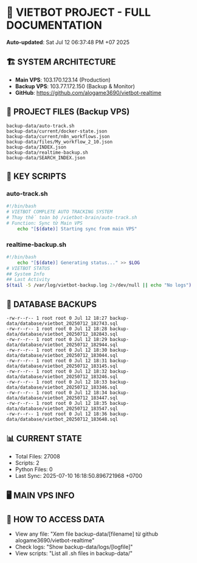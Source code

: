 # 🤖 VIETBOT PROJECT - FULL DOCUMENTATION
**Auto-updated**: Sat Jul 12 06:37:48 PM +07 2025

## 🏗️ SYSTEM ARCHITECTURE
- **Main VPS**: 103.170.123.14 (Production)
- **Backup VPS**: 103.77.172.150 (Backup & Monitor)
- **GitHub**: https://github.com/alogame3690/vietbot-realtime

## 📁 PROJECT FILES (Backup VPS)
```
backup-data/auto-track.sh
backup-data/current/docker-state.json
backup-data/current/n8n_workflows.json
backup-data/files/My_workflow_2_10.json
backup-data/INDEX.json
backup-data/realtime-backup.sh
backup-data/SEARCH_INDEX.json
```

## 🔧 KEY SCRIPTS
### auto-track.sh
```bash
#!/bin/bash
# VIETBOT COMPLETE AUTO TRACKING SYSTEM
# Thay thế toàn bộ /vietbot-brain/auto-track.sh
# Function: Sync từ Main VPS
    echo "[$(date)] Starting sync from main VPS"
```
### realtime-backup.sh
```bash
#!/bin/bash
    echo "[$(date)] Generating status..." >> $LOG
# VIETBOT STATUS
## System Info
## Last Activity
$(tail -5 /var/log/vietbot-backup.log 2>/dev/null || echo "No logs")
```

## 💾 DATABASE BACKUPS
```
-rw-r--r-- 1 root root 0 Jul 12 18:27 backup-data/database/vietbot_20250712_182743.sql
-rw-r--r-- 1 root root 0 Jul 12 18:28 backup-data/database/vietbot_20250712_182843.sql
-rw-r--r-- 1 root root 0 Jul 12 18:29 backup-data/database/vietbot_20250712_182944.sql
-rw-r--r-- 1 root root 0 Jul 12 18:30 backup-data/database/vietbot_20250712_183044.sql
-rw-r--r-- 1 root root 0 Jul 12 18:31 backup-data/database/vietbot_20250712_183145.sql
-rw-r--r-- 1 root root 0 Jul 12 18:32 backup-data/database/vietbot_20250712_183246.sql
-rw-r--r-- 1 root root 0 Jul 12 18:33 backup-data/database/vietbot_20250712_183346.sql
-rw-r--r-- 1 root root 0 Jul 12 18:34 backup-data/database/vietbot_20250712_183447.sql
-rw-r--r-- 1 root root 0 Jul 12 18:35 backup-data/database/vietbot_20250712_183547.sql
-rw-r--r-- 1 root root 0 Jul 12 18:36 backup-data/database/vietbot_20250712_183648.sql
```

## 📊 CURRENT STATE
- Total Files: 27008
- Scripts: 2
- Python Files: 0
- Last Sync: 2025-07-10 16:18:50.896721968 +0700

## 🖥️ MAIN VPS INFO


## 🚨 HOW TO ACCESS DATA
- View any file: "Xem file backup-data/[filename] từ github alogame3690/vietbot-realtime"
- Check logs: "Show backup-data/logs/[logfile]"
- View scripts: "List all .sh files in backup-data/"
